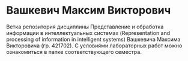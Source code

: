 # Вашкевич Максим Викторович
 Ветка репозитория дисциплины Представление и обработка информации в интеллектуальных системах 
 (Representation and processing of information in intelligent systems) Вашкевича Максима Викторовича (гр. 421702).
 С условиями лабораторных работ можно ознакомиться в папке соответствующего семестра.